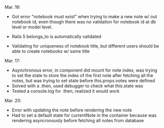 Mar. 16:
- Got error "notebook must exist" when trying to make a new note w/ out notebook id, even though there was no validation for notebook id at db level or model level.
- Rails 5 belongs_to is automatically validated

- Validating for uniqueness of notebook title, but different users should be able to create notebooks w/ same title

Mar. 17:
- Asynchronous error, in component did mount for note index, was trying to set the state to store the index of the first note after fetching all the notes, but was trying to set state before this.props.notes were defined
- Solved with a .then, used debugger to check what this.state was
- Tested a console.log for .then, realized it would work

Mar. 20:
- Error with updating the note before rendering the new note
- Had to set a default state for currentNote in the container because was rendering asyncronously before fetching all notes from database
